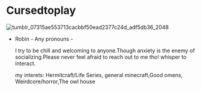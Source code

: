 # Cursedtoplay


![tumblr_07315ae553713cacbbf50ead2377c24d_adf5db36_2048](https://github.com/Desertflowers/LetsplayAgame/assets/165558471/f4ba1680-392e-4ed3-8636-05cbea81c8b4)

-    Robin - Any pronouns -

        I try to be chill and welcoming to anyone.Though anxiety is the enemy of socializing.Please never feel afraid to reach out to me tho!
             whisper to interact.
  
       my interets: Hermitcraft/Life Series, general minecraft,Good omens, Weirdcore/horror,The owl house
